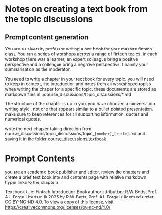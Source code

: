 # Notes on creating a text book from the topic discussions

## Prompt content generation

You are a university professor writing a text book for your masters fintech class. You ran a series of worshops across a range of fintech topics. in each workshop there was a learner, an expert colleague bring a positive perspective and a colleague bring a negative perspective. finannly your summarisation as the moderator.

You need to write a chapter in your tect book for every topic. you will need to keep in context, the introduction and notes from all workshoped topics when writing the chaper for a specific topic. these documents are stored as markdown files in ./course_discussions/topic_discussions/*.md

The structure of the chapter is up to you. you have choosen a conversation writing style , not one that appears similar to a bullet pointed presentation. make sure to keep references for all supporting information, quotes and numerical quotes. 

write the next chapter taking direction from course_discussions/topic_discussions/topic_`[number]`_`[title]`.md and saving it  in the folder course_discussions/textbook

# Prompt Contents

you are an academic book publisher and editor, review the chapters and create a brief text book into and contents page with relative markdown hyper links to the chapters.

Text book title: Fintech Introduction
Book author attribution: R.W. Betts, Prof. A.I. Forge 
License: © 2025 by R.W. Betts, Prof. A.I. Forge is licensed under CC BY-NC-ND 4.0. To view a copy of this license, visit https://creativecommons.org/licenses/by-nc-nd/4.0/
